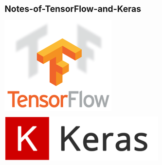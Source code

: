 # Notes-of-TensorFlow-and-Keras

![TensorFlow-logo](images/tf-logo.png)





![Keras-logo](images/keras-logo.png)













